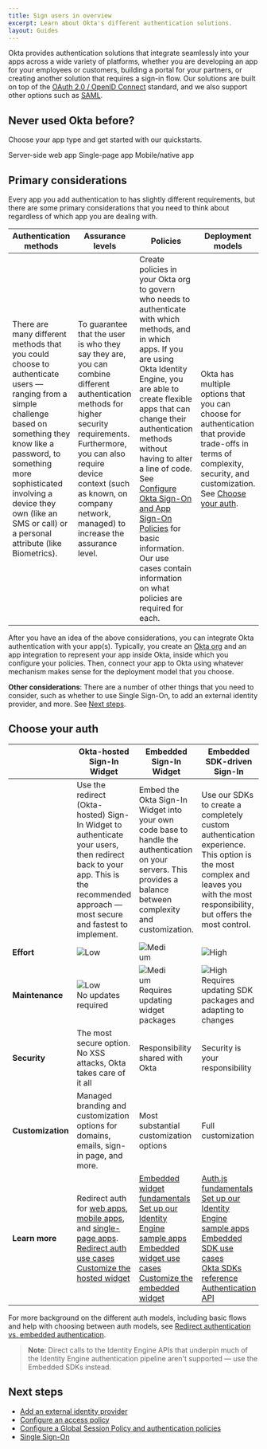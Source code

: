 ```yaml
---
title: Sign users in overview
excerpt: Learn about Okta's different authentication solutions.
layout: Guides
---
```


Okta provides authentication solutions that integrate seamlessly into your apps across a wide variety of platforms, whether you are developing an app for your employees or customers, building a portal for your partners, or creating another solution that requires a sign-in flow. Our solutions are built on top of the [OAuth 2.0 / OpenID Connect](/docs/concepts/oauth-openid/) standard, and we also support other options such as [SAML](/docs/concepts/saml/).

## Never used Okta before?

Choose your app type and get started with our quickstarts.

<Cards>
  <Card href="/docs/guides/quickstart/" headerImage="/img/app-types/icon-server.png">Server-side web app</Card>
  <Card href="/docs/guides/quickstart/" headerImage="/img/app-types/icon-spa.png">Single-page app</Card>
  <Card href="/docs/guides/quickstart/" headerImage="/img/app-types/icon-mobile-app.png">Mobile/native app</Card>
</Cards>

## Primary considerations

Every app you add authentication to has slightly different requirements, but there are some primary considerations that you need to think about regardless of which app you are dealing with.

| Authentication methods | Assurance levels | Policies | Deployment models |
| ---------------------- | ---------------- | -------- | ----------------- |
| There are many different methods that you could choose to authenticate users &mdash; ranging from a simple challenge based on something they know like a password, to something more sophisticated involving a device they own (like an SMS or call) or a personal attribute (like Biometrics). | To guarantee that the user is who they say they are, you can combine different authentication methods for higher security requirements. Furthermore, you can also require device context (such as known, on company network, managed) to increase the assurance level. | Create policies in your Okta org to govern who needs to authenticate with which methods, and in which apps. If you are using Okta Identity Engine, you are able to create flexible apps that can change their authentication methods without having to alter a line of code. See [Configure Okta Sign-On and App Sign-On Policies](/docs/guides/configure-signon-policy/main/) for basic information. Our use cases contain information on what policies are required for each. | Okta has multiple options that you can choose for authentication that provide trade-offs in terms of complexity, security, and customization. See [Choose your auth](#choose-your-auth). |

After you have an idea of the above considerations, you can integrate Okta authentication with your app(s). Typically, you create an [Okta org](/docs/concepts/okta-organizations/) and an app integration to represent your app inside Okta, inside which you configure your policies. Then, connect your app to Okta using whatever mechanism makes sense for the deployment model that you choose.

**Other considerations**: There are a number of other things that you need to consider, such as whether to use Single Sign-On, to add an external identity provider, and more. See [Next steps](#next-steps).

## Choose your auth

| &nbsp; | Okta-hosted Sign-In Widget | Embedded Sign-In Widget | Embedded SDK-driven Sign-In |
| ------ | -------------------------- | ----------------------- | ------------------------- |
| &nbsp; | Use the redirect (Okta-hosted) Sign-In Widget to authenticate your users, then redirect back to your app. This is the recommended approach &mdash; most secure and fastest to implement. | Embed the Okta Sign-In Widget into your own code base to handle the authentication on your servers. This provides a balance between complexity and customization. | Use our SDKs to create a completely custom authentication experience. This option is the most complex and leaves you with the most responsibility, but offers the most control. |
| **Effort** | <span style="width: 50%;display:block">![Low](/img/ratings/low.png)</span> | <span style="width: 50%;display:block">![Medium](/img/ratings/medium.png)</span> | <span style="width: 50%;display:block">![High](/img/ratings/high.png)</span> |
| **Maintenance** | <span style="width: 50%;display:block">![Low](/img/ratings/low.png)</span> No updates required | <span style="width: 50%;display:block">![Medium](/img/ratings/medium.png)</span> Requires updating widget packages | <span style="width: 50%;display:block">![High](/img/ratings/high.png)</span> Requires updating SDK packages and adapting to changes |
| **Security** | The most secure option. No XSS attacks, Okta takes care of it all | Responsibility shared with Okta | Security is your responsibility |
| **Customization** | Managed branding and customization options for domains, emails, sign-in page, and more. | Most substantial customization options | Full customization |
| **Learn more** | Redirect auth for [web apps](/docs/guides/sign-into-web-app-redirect/), [mobile apps](/docs/guides/sign-into-mobile-app-redirect/), and [single-page apps](/docs/guides/sign-into-spa-redirect/).<br>[Redirect auth use cases](/docs/guides/sampleapp-oie-redirectauth/android/main/)<br>[Customize the hosted widget](/docs/guides/custom-widget/main/#style-the-okta-hosted-sign-in-widget) | [Embedded widget fundamentals](/docs/guides/embedded-siw/)<br>[Set up our Identity Engine sample apps](/docs/guides/oie-embedded-common-org-setup/android/main/)<br>[Embedded widget use cases](/docs/guides/oie-embedded-widget-use-case-load/)<br>[Customize the embedded widget](/docs/guides/custom-widget/main/#style-the-self-hosted-sign-in-widget) | [Auth.js fundamentals](/docs/guides/auth-js/)<br>[Set up our Identity Engine sample apps](/docs/guides/oie-embedded-common-org-setup/android/main/)<br>[Embedded SDK use cases](/docs/guides/oie-embedded-sdk-use-case-basic-sign-in/)<br>[Okta SDKs reference](/code/)<br>[Authentication API](/docs/reference/api/authn/)|

For more background on the different auth models, including basic flows and help with choosing between auth models, see [Redirect authentication vs. embedded authentication](https://developer.okta.com/docs/concepts/redirect-vs-embedded/).

> **Note**: Direct calls to the Identity Engine APIs that underpin much of the Identity Engine authentication pipeline aren't supported &mdash; use the Embedded SDKs instead.

<EmbeddedBrowserWarning />

## Next steps

* [Add an external identity provider](/docs/guides/identity-providers/)
* [Configure an access policy](http://localhost:8080/docs/guides/configure-access-policy/main/)
* [Configure a Global Session Policy and authentication policies](/docs/guides/configure-signon-policy/main/)
* [Single Sign-On](/docs/guides/build-sso-integration/openidconnect/main/)